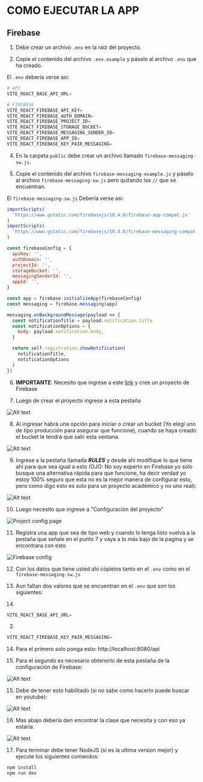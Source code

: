 # COMO EJECUTAR LA APP

## Firebase

1. Debe crear un archivo `.env` en la raíz del proyecto.

2. Copie el contenido del archivo `.env.example` y páselo al archivo `.env` que ha creado.

El `.env` debería verse asi:

```py
# API
VITE_REACT_BASE_API_URL=

# FIREBASE
VITE_REACT_FIREBASE_API_KEY=
VITE_REACT_FIREBASE_AUTH_DOMAIN=
VITE_REACT_FIREBASE_PROJECT_ID=
VITE_REACT_FIREBASE_STORAGE_BUCKET=
VITE_REACT_FIREBASE_MESSAGING_SENDER_ID=
VITE_REACT_FIREBASE_APP_ID=
VITE_REACT_FIREBASE_KEY_PAIR_MESSAGING=
```

4. En la carpeta `public` debe crear un archivo llamado `firebase-messaging-sw.js`.

5. Copie el contenido del archivo `firebase-messaging-example.js` y páselo al archivo `firebase-messaging-sw.js` pero quitando los `//` que se encuentran.

El `firebase-messaging-sw.js` Debería verse asi:

```js
importScripts(
  'https://www.gstatic.com/firebasejs/10.4.0/firebase-app-compat.js'
)
importScripts(
  'https://www.gstatic.com/firebasejs/10.4.0/firebase-messaging-compat.js'
)

const firebaseConfig = {
  apiKey: '',
  authDomain: '',
  projectId: '',
  storageBucket: '',
  messagingSenderId: '',
  appId: '',
}

const app = firebase.initializeApp(firebaseConfig)
const messaging = firebase.messaging(app)

messaging.onBackgroundMessage(payload => {
  const notificationTitle = payload.notification.title
  const notificationOptions = {
    body: payload.notification.body,
  }

  return self.registration.showNotification(
    notificationTitle,
    notificationOptions
  )
})

```

6. __IMPORTANTE__: Necesito que ingrese a este [link](https://firebase.google.com/?hl=es) y cree un proyecto de Firebase

7. Luego de crear el proyecto ingrese a esta pestaña

![Alt text](docs/firebase-cloud-storage.png)

8. Al ingresar habrá una opción para iniciar o crear un bucket (Yo elegí uno de tipo producción para asegurar que funcione), cuando se haya creado el bucket le tendrá que salir esta ventana

![Alt text](docs/firebase-storage-page.png)

9. Ingrese a la pestaña llamada **_RULES_** y desde ahi modifique lo que tiene ahi para que sea igual a esto (OJO: No soy experto en Firebase yo solo busque una alternativa rápida para que funcione, ha decir verdad yo estoy 100% seguro que esta no es la mejor manera de configurar esto, pero como digo esto es solo para un proyecto académico y no uno real):

![Alt text](docs/firebase-storage-rules-page.png)

10. Luego necesito que ingrese a "Configuración del proyecto"

![Project config page](docs/firebase-project-config-page.png)

11. Registra una app que sea de tipo web y cuando lo tenga listo vuelva a la pestaña que señale en el punto 7 y vaya a lo más bajo de la pagina y se encontrara con esto

![Firebase config](docs/firebase-config.png)

12. Con los datos que tiene usted ahi cópielos tanto en el `.env` como en el `firebase-messaging-sw.js`

13. Aun faltan dos valores que se encuentran en el `.env` que son los siguientes:

1.
```py
VITE_REACT_BASE_API_URL=
```

2.
```py
VITE_REACT_FIREBASE_KEY_PAIR_MESSAGING=
```

14. Para el primero solo ponga esto: http://localhost:8080/api

14. Para el segundo es necesario obtenerlo de esta pestaña de la configuración de Firebase:

![Alt text](docs/firebase-cloud-messaging-tab.png)

15. Debe de tener esto habilitado (si no sabe como hacerlo puede buscar en youtube):

![Alt text](docs/firebase-habilitado-2.png)

16. Mas abajo debería den encontrar la clase que necesita y con eso ya estaría.

![Alt text](docs/firebase-key-pair.png)

17. Para terminar debe tener NodeJS (si es la ultima version mejor) y ejecute los siguientes comandos:

```cmd
npm install
npm run dev
```